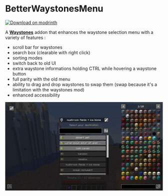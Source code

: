 # BetterWaystonesMenu

[![Download on modrinth](https://raw.githubusercontent.com/Prospector/badges/master/modrinth-badge-72h-padded.png)](https://modrinth.com/mod/betterwaystonesmenu)

A [**Waystones**](https://modrinth.com/mod/waystones) addon that enhances the waystone selection menu with a variety of features :
- scroll bar for waystones
- search box (clearable with right click)
- sorting modes
- switch back to old UI
- extra waystone informations holding CTRL while hovering a waystone button
- full parity with the old menu
- ability to drag and drop waystones to swap them (swap because it's a limitation with the waystones mod)
- enhanced accessibility

![Menu preview](./assets_src/screenshot.jpg)
